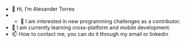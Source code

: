 - 👋 Hi, I’m Alexander Torres
- - 👀 I am interested in new programming challenges as a contributor. 
- 🌱 I am currently learning cross-platform and mobile development.
- 📫 How to contact me, you can do it through my email or linkedin
<!---- 👀 I’m interested in ...
- 🌱 I’m currently learning ...
 💞️ I’m looking to collaborate on ...
- 📫 How to reach me ...-->

<!---
websterAJ/websterAJ is a ✨ special ✨ repository because its `README.md` (this file) appears on your GitHub profile.
You can click the Preview link to take a look at your changes.
--->
